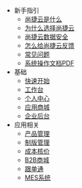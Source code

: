 * 新手指引
  * [尚捷云是什么](src/docs/sj.md)
  * [为什么选择尚捷云](src/docs/why.md)
  * [尚捷云数据安全](src/docs/safety.md)
  * [怎么给尚捷云反馈](src/docs/feedback.md)
  * [常见问题](src/docs/faq.md)
  * [系统操作文档PDF](src/docs/操作文档.md)
* 基础
  * [快速开始](src/docs/quickstart.md)
  * [工作台](src/user/work.md)
  * [个人中心](src/user/user.md)
  * [应用商城](src/apps/apps.md)
  * [企业后台](src/company/company.md)
* 应用相关
  * [产品管理](src/pdm/pdm.md)
  * [制版管理](src/pms/pms.md)
  * [成本核价](src/cos/cos.md)
  * [B2B商城](src/b2bwx/b2b-wx.md)
  * [跟单通](src/b2b/b2b.md)
  * [MES系统](src/mes/mes.md)